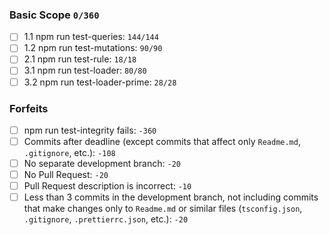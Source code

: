 ### Basic Scope `0/360`

- [ ] 1.1 npm run test-queries: `144/144`
- [ ] 1.2 npm run test-mutations: `90/90`
- [ ] 2.1 npm run test-rule: `18/18`
- [ ] 3.1 npm run test-loader: `80/80`
- [ ] 3.2 npm run test-loader-prime: `28/28`

### Forfeits

- [ ] npm run test-integrity fails: `-360`
- [ ] Commits after deadline (except commits that affect only `Readme.md`, `.gitignore`, etc.): `-108`
- [ ] No separate development branch: `-20`
- [ ] No Pull Request: `-20`
- [ ] Pull Request description is incorrect: `-10`
- [ ] Less than 3 commits in the development branch, not including commits that make changes only to `Readme.md` or similar files (`tsconfig.json`, `.gitignore`, `.prettierrc.json`, etc.): `-20`
